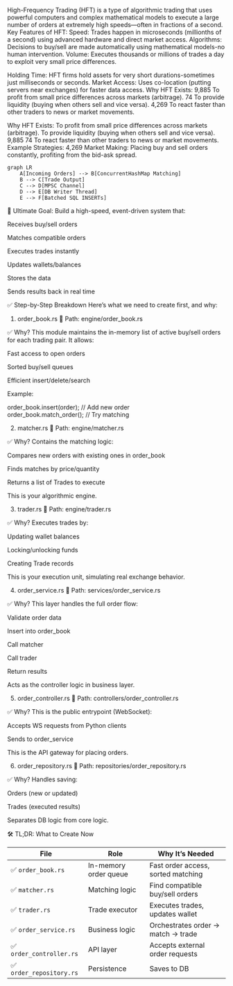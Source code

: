 High-Frequency Trading (HFT) is a type of algorithmic trading that uses powerful computers and complex mathematical models to execute a large number of orders at extremely high speeds—often in fractions of a second.
Key Features of HFT:
Speed: Trades happen in microseconds (millionths of a second) using advanced hardware and direct market access.
Algorithms: Decisions to buy/sell are made
automatically using mathematical models-no human intervention.
Volume: Executes thousands or millions of trades a day to exploit very small price differences.

Holding Time: HFT firms hold assets for very short durations-sometimes just milliseconds or seconds.
Market Access: Uses co-location (putting servers near exchanges) for faster data access.
Why HFT Exists:
9,885
To profit from small price differences across markets (arbitrage).
74
To provide liquidity (buying when others sell and vice versa).
4,269
To react faster than other traders to news or
market movements.

Why HFT Exists:
To profit from small price differences across
markets (arbitrage).
To provide liquidity (buying when others sell and vice versa).
9,885
74
To react faster than other traders to news or
market movements.
Example Strategies:
4,269
Market Making: Placing buy and sell orders constantly, profiting from the bid-ask spread.

```
graph LR
    A[Incoming Orders] --> B[ConcurrentHashMap Matching]
    B --> C[Trade Output]
    C --> D[MPSC Channel]
    D --> E[DB Writer Thread]
    E --> F[Batched SQL INSERTs]
```
🎯 Ultimate Goal:
Build a high-speed, event-driven system that:

Receives buy/sell orders

Matches compatible orders

Executes trades instantly

Updates wallets/balances

Stores the data

Sends results back in real time

✅ Step-by-Step Breakdown
Here’s what we need to create first, and why:

1. order_book.rs
📂 Path: engine/order_book.rs

✅ Why?
This module maintains the in-memory list of active buy/sell orders for each trading pair. It allows:

Fast access to open orders

Sorted buy/sell queues

Efficient insert/delete/search

Example:

order_book.insert(order);    // Add new order  
order_book.match_order();    // Try matching


2. matcher.rs
📂 Path: engine/matcher.rs

✅ Why?
Contains the matching logic:

Compares new orders with existing ones in order_book

Finds matches by price/quantity

Returns a list of Trades to execute

This is your algorithmic engine.



3. trader.rs
📂 Path: engine/trader.rs

✅ Why?
Executes trades by:

Updating wallet balances

Locking/unlocking funds

Creating Trade records

This is your execution unit, simulating real exchange behavior.



4. order_service.rs
📂 Path: services/order_service.rs

✅ Why?
This layer handles the full order flow:

Validate order data

Insert into order_book

Call matcher

Call trader

Return results

Acts as the controller logic in business layer.


5. order_controller.rs
📂 Path: controllers/order_controller.rs

✅ Why?
This is the public entrypoint (WebSocket):

Accepts WS requests from Python clients

Sends to order_service

This is the API gateway for placing orders.


6. order_repository.rs
📂 Path: repositories/order_repository.rs

✅ Why?
Handles saving:

Orders (new or updated)

Trades (executed results)

Separates DB logic from core logic.


🛠️ TL;DR: What to Create Now

| File                    | Role                  | Why It’s Needed                    |
| ----------------------- | --------------------- | ---------------------------------- |
| ✅ `order_book.rs`       | In-memory order queue | Fast order access, sorted matching |
| ✅ `matcher.rs`          | Matching logic        | Find compatible buy/sell orders    |
| ✅ `trader.rs`           | Trade executor        | Executes trades, updates wallet    |
| ✅ `order_service.rs`    | Business logic        | Orchestrates order → match → trade |
| ✅ `order_controller.rs` | API layer             | Accepts external order requests    |
| ✅ `order_repository.rs` | Persistence           | Saves to DB                        |
